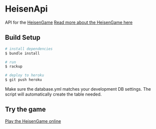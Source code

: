# HeisenApi
API for the [HeisenGame](https://github.com/Bjornnyborg/HeisenGame)
[Read more about the HeisenGame here](https://github.com/Bjornnyborg/HeisenGame)

## Build Setup
```bash
# install dependencies
$ bundle install

# run
$ rackup

# deploy to heroku
$ git push heroku
```
Make sure the database.yml matches your development DB settings.
The script will automatically create the table needed.

## Try the game
[Play the HeisenGame online](http://heisengame.herokuapp.com/)